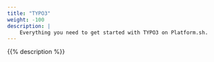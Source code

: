 ```yaml
---
title: "TYPO3"
weight: -100
description: |
    Everything you need to get started with TYPO3 on Platform.sh. 
---
```


{{% description %}}